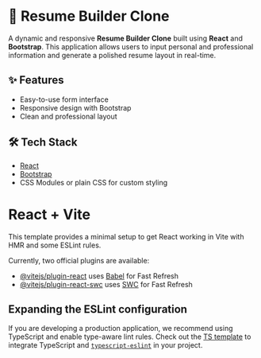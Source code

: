 # 📄 Resume Builder Clone

A dynamic and responsive **Resume Builder Clone** built using **React** and **Bootstrap**. This application allows users to input personal and professional information and generate a polished resume layout in real-time.

## ✨ Features

- Easy-to-use form interface
- Responsive design with Bootstrap
- Clean and professional layout

## 🛠 Tech Stack

- [React](https://reactjs.org/)
- [Bootstrap](https://getbootstrap.com/)
- CSS Modules or plain CSS for custom styling

# React + Vite

This template provides a minimal setup to get React working in Vite with HMR and some ESLint rules.

Currently, two official plugins are available:

- [@vitejs/plugin-react](https://github.com/vitejs/vite-plugin-react/blob/main/packages/plugin-react/README.md) uses [Babel](https://babeljs.io/) for Fast Refresh
- [@vitejs/plugin-react-swc](https://github.com/vitejs/vite-plugin-react-swc) uses [SWC](https://swc.rs/) for Fast Refresh

## Expanding the ESLint configuration

If you are developing a production application, we recommend using TypeScript and enable type-aware lint rules. Check out the [TS template](https://github.com/vitejs/vite/tree/main/packages/create-vite/template-react-ts) to integrate TypeScript and [`typescript-eslint`](https://typescript-eslint.io) in your project.
